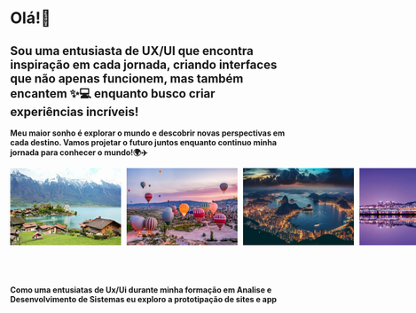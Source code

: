 # Olá!👋<br>

## Sou uma entusiasta de UX/UI que encontra inspiração em cada jornada, criando interfaces que não apenas funcionem, mas também encantem :sparkles::computer: enquanto busco criar experiências incríveis! <br> 
**Meu maior sonho é explorar o mundo e descobrir novas perspectivas em cada destino. Vamos projetar o futuro juntos enquanto continuo minha jornada para conhecer o mundo!🌍✈️**<br>
<div style="display: flex;">
    <img src="imagem/suica.jpg" alt="Suíça" style="width: 200px; height: auto; margin-right: 10px;">
    <img src="imagem/turquia.jpg" alt="Turquia" style="width: 200px; height: auto; margin-right: 10px;">
    <img src="imagem/rio.jpg" alt="Turquia" style="width: 200px; height: auto; margin-right: 10px;">
    <img src="imagem/coreia.jpg" alt="Coreia" style="width: 200px; height: auto;">
</div>

## <br> 
**Como uma entusiatas de Ux/Ui durante minha formação em Analise e Desenvolvimento de Sistemas eu exploro a prototipação de sites e app**
